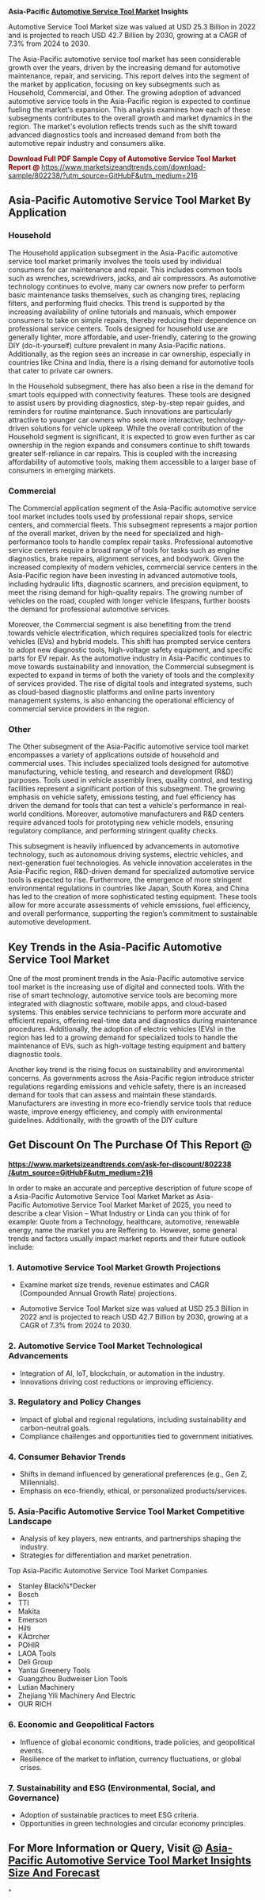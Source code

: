 <p><strong>Asia-Pacific&nbsp;<a href=""https://www.marketsizeandtrends.com/download-sample/802238/&amp;utm_source=GitHubF&amp;utm_medium=216"">Automotive Service Tool Market</a> Insights</strong></p><p>Automotive Service Tool Market size was valued at USD 25.3 Billion in 2022 and is projected to reach USD 42.7 Billion by 2030, growing at a CAGR of 7.3% from 2024 to 2030.</p><p><p>The Asia-Pacific automotive service tool market has seen considerable growth over the years, driven by the increasing demand for automotive maintenance, repair, and servicing. This report delves into the segment of the market by application, focusing on key subsegments such as Household, Commercial, and Other. The growing adoption of advanced automotive service tools in the Asia-Pacific region is expected to continue fueling the market's expansion. This analysis examines how each of these subsegments contributes to the overall growth and market dynamics in the region. The market's evolution reflects trends such as the shift toward advanced diagnostics tools and increased demand from both the automotive repair industry and consumers alike. <p><strong><span style="color: #800000;">Download Full PDF Sample Copy of Automotive Service Tool Market Report @</span>&nbsp;</strong><a href="https://www.marketsizeandtrends.com/download-sample/802238/?utm_source=GitHubF&amp;utm_medium=216" target="_blank">https://www.marketsizeandtrends.com/download-sample/802238/?utm_source=GitHubF&amp;utm_medium=216</a></p></p><h2>Asia-Pacific Automotive Service Tool Market By Application</h2><h3>Household</h3><p>The Household application subsegment in the Asia-Pacific automotive service tool market primarily involves the tools used by individual consumers for car maintenance and repair. This includes common tools such as wrenches, screwdrivers, jacks, and air compressors. As automotive technology continues to evolve, many car owners now prefer to perform basic maintenance tasks themselves, such as changing tires, replacing filters, and performing fluid checks. This trend is supported by the increasing availability of online tutorials and manuals, which empower consumers to take on simple repairs, thereby reducing their dependence on professional service centers. Tools designed for household use are generally lighter, more affordable, and user-friendly, catering to the growing DIY (do-it-yourself) culture prevalent in many Asia-Pacific nations. Additionally, as the region sees an increase in car ownership, especially in countries like China and India, there is a rising demand for automotive tools that cater to private car owners.</p><p>In the Household subsegment, there has also been a rise in the demand for smart tools equipped with connectivity features. These tools are designed to assist users by providing diagnostics, step-by-step repair guides, and reminders for routine maintenance. Such innovations are particularly attractive to younger car owners who seek more interactive, technology-driven solutions for vehicle upkeep. While the overall contribution of the Household segment is significant, it is expected to grow even further as car ownership in the region expands and consumers continue to shift towards greater self-reliance in car repairs. This is coupled with the increasing affordability of automotive tools, making them accessible to a larger base of consumers in emerging markets.</p><h3>Commercial</h3><p>The Commercial application segment of the Asia-Pacific automotive service tool market includes tools used by professional repair shops, service centers, and commercial fleets. This subsegment represents a major portion of the overall market, driven by the need for specialized and high-performance tools to handle complex repair tasks. Professional automotive service centers require a broad range of tools for tasks such as engine diagnostics, brake repairs, alignment services, and bodywork. Given the increased complexity of modern vehicles, commercial service centers in the Asia-Pacific region have been investing in advanced automotive tools, including hydraulic lifts, diagnostic scanners, and precision equipment, to meet the rising demand for high-quality repairs. The growing number of vehicles on the road, coupled with longer vehicle lifespans, further boosts the demand for professional automotive services.</p><p>Moreover, the Commercial segment is also benefiting from the trend towards vehicle electrification, which requires specialized tools for electric vehicles (EVs) and hybrid models. This shift has prompted service centers to adopt new diagnostic tools, high-voltage safety equipment, and specific parts for EV repair. As the automotive industry in Asia-Pacific continues to move towards sustainability and innovation, the Commercial subsegment is expected to expand in terms of both the variety of tools and the complexity of services provided. The rise of digital tools and integrated systems, such as cloud-based diagnostic platforms and online parts inventory management systems, is also enhancing the operational efficiency of commercial service providers in the region.</p><h3>Other</h3><p>The Other subsegment of the Asia-Pacific automotive service tool market encompasses a variety of applications outside of household and commercial uses. This includes specialized tools designed for automotive manufacturing, vehicle testing, and research and development (R&D) purposes. Tools used in vehicle assembly lines, quality control, and testing facilities represent a significant portion of this subsegment. The growing emphasis on vehicle safety, emissions testing, and fuel efficiency has driven the demand for tools that can test a vehicle's performance in real-world conditions. Moreover, automotive manufacturers and R&D centers require advanced tools for prototyping new vehicle models, ensuring regulatory compliance, and performing stringent quality checks.</p><p>This subsegment is heavily influenced by advancements in automotive technology, such as autonomous driving systems, electric vehicles, and next-generation fuel technologies. As vehicle innovation accelerates in the Asia-Pacific region, R&D-driven demand for specialized automotive service tools is expected to rise. Furthermore, the emergence of more stringent environmental regulations in countries like Japan, South Korea, and China has led to the creation of more sophisticated testing equipment. These tools allow for more accurate assessments of vehicle emissions, fuel efficiency, and overall performance, supporting the region’s commitment to sustainable automotive development.</p><h2>Key Trends in the Asia-Pacific Automotive Service Tool Market</h2><p>One of the most prominent trends in the Asia-Pacific automotive service tool market is the increasing use of digital and connected tools. With the rise of smart technology, automotive service tools are becoming more integrated with diagnostic software, mobile apps, and cloud-based systems. This enables service technicians to perform more accurate and efficient repairs, offering real-time data and diagnostics during maintenance procedures. Additionally, the adoption of electric vehicles (EVs) in the region has led to a growing demand for specialized tools to handle the maintenance of EVs, such as high-voltage testing equipment and battery diagnostic tools.</p><p>Another key trend is the rising focus on sustainability and environmental concerns. As governments across the Asia-Pacific region introduce stricter regulations regarding emissions and vehicle safety, there is an increased demand for tools that can assess and maintain these standards. Manufacturers are investing in more eco-friendly service tools that reduce waste, improve energy efficiency, and comply with environmental guidelines. Additionally, with the growth of the DIY culture</p><h2><strong>Get Discount On The Purchase Of This Report @&nbsp;</strong></h2><p><strong><a href=""https://www.marketsizeandtrends.com/ask-for-discount/802238/&amp;utm_source=GitHubF&amp;utm_medium=216"" target=""_blank"">https://www.marketsizeandtrends.com/ask-for-discount/802238<br />/&amp;utm_source=GitHubF&amp;utm_medium=216</a></strong></p><p>In order to make an accurate and perceptive description of future scope of a Asia-Pacific&nbsp;Automotive Service Tool Market Market as Asia-Pacific&nbsp;Automotive Service Tool Market Market of 2025, you need to describe a clear Vision &ndash; What Industry or Linda can you think of for example: Quote from a Technology, healthcare, automotive, renewable energy, name the market you are Reffering to. However, some general trends and factors usually impact market reports and their future outlook include:</p><h3>1.&nbsp;<strong>Automotive Service Tool Market Growth Projections</strong></h3><ul><li>Examine market size trends, revenue estimates and CAGR (Compounded Annual Growth Rate) projections.</li><li><p>Automotive Service Tool Market size was valued at USD 25.3 Billion in 2022 and is projected to reach USD 42.7 Billion by 2030, growing at a CAGR of 7.3% from 2024 to 2030.</p></li></ul><h3>2.&nbsp;<strong>Automotive Service Tool Market Technological Advancements</strong></h3><ul><li>Integration of AI, IoT, blockchain, or automation in the industry.</li><li>Innovations driving cost reductions or improving efficiency.</li></ul><h3>3.&nbsp;<strong>Regulatory and Policy Changes</strong></h3><ul><li>Impact of global and regional regulations, including sustainability and carbon-neutral goals.</li><li>Compliance challenges and opportunities tied to government initiatives.</li></ul><h3>4.&nbsp;<strong>Consumer Behavior Trends</strong></h3><ul><li>Shifts in demand influenced by generational preferences (e.g., Gen Z, Millennials).</li><li>Emphasis on eco-friendly, ethical, or personalized products/services.</li></ul><h3>5.&nbsp;<strong>Asia-Pacific Automotive Service Tool Market Competitive Landscape</strong></h3><ul><li>Analysis of key players, new entrants, and partnerships shaping the industry.</li><li>Strategies for differentiation and market penetration.</li></ul><p data-pm-slice=""1 1 []"">Top Asia-Pacific Automotive Service Tool Market Companies</p><div data-test-id=""""><p><li>Stanley Blackï¼†Decker</li><li> Bosch</li><li> TTI</li><li> Makita</li><li> Emerson</li><li> Hilti</li><li> KÃ¤rcher</li><li> POHIR</li><li> LAOA Tools</li><li> Deli Group</li><li> Yantai Greenery Tools</li><li> Guangzhou Budweiser Lion Tools</li><li> Lutian Machinery</li><li> Zhejiang Yili Machinery And Electric</li><li> OUR RICH</li></p></div><h3>6.&nbsp;<strong>Economic and Geopolitical Factors</strong></h3><ul><li>Influence of global economic conditions, trade policies, and geopolitical events.</li><li>Resilience of the market to inflation, currency fluctuations, or global crises.</li></ul><h3>7.&nbsp;<strong>Sustainability and ESG (Environmental, Social, and Governance)</strong></h3><ul><li>Adoption of sustainable practices to meet ESG criteria.</li><li>Opportunities in green technologies and circular economy principles.</li></ul><h2><strong>For More Information or Query, Visit @&nbsp;</strong><a href=""https://www.verifiedmarketreports.com/product/automotive-service-tool-market/"" target=""_blank"">Asia-Pacific Automotive Service Tool Market Insights Size And Forecast</a></h2>"
